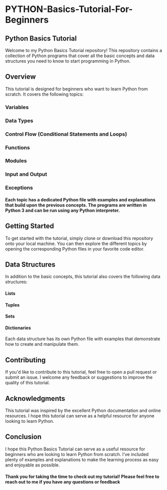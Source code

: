 # PYTHON-Basics-Tutorial-For-Beginners

## Python Basics Tutorial
Welcome to my Python Basics Tutorial repository! This repository contains a collection of Python programs that cover all the basic concepts and data structures you need to know to start programming in Python.

## Overview
This tutorial is designed for beginners who want to learn Python from scratch. It covers the following topics:

### Variables
### Data Types
### Control Flow (Conditional Statements and Loops)
### Functions
### Modules
### Input and Output
### Exceptions
#### Each topic has a dedicated Python file with examples and explanations that build upon the previous concepts. The programs are written in Python 3 and can be run using any Python interpreter.

## Getting Started
To get started with the tutorial, simply clone or download this repository onto your local machine. You can then explore the different topics by opening the corresponding Python files in your favorite code editor.

## Data Structures
In addition to the basic concepts, this tutorial also covers the following data structures:

#### Lists
#### Tuples
#### Sets
#### Dictionaries
Each data structure has its own Python file with examples that demonstrate how to create and manipulate them.

## Contributing
If you'd like to contribute to this tutorial, feel free to open a pull request or submit an issue. I welcome any feedback or suggestions to improve the quality of this tutorial.

## Acknowledgments
This tutorial was inspired by the excellent Python documentation and online resources. I hope this tutorial can serve as a helpful resource for anyone looking to learn Python.

## Conclusion
I hope this Python Basics Tutorial can serve as a useful resource for beginners who are looking to learn Python from scratch. I've included plenty of examples and explanations to make the learning process as easy and enjoyable as possible.

#### Thank you for taking the time to check out my tutorial! Please feel free to reach out to me if you have any questions or feedback
